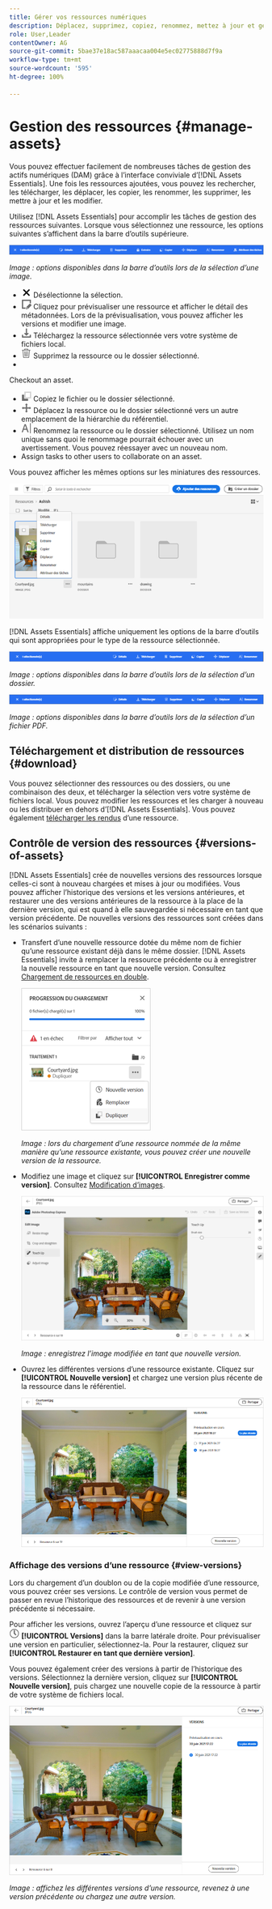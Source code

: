 ```yaml
---
title: Gérer vos ressources numériques
description: Déplacez, supprimez, copiez, renommez, mettez à jour et gérez la version de vos ressources dans  [!DNL Assets Essentials].
role: User,Leader
contentOwner: AG
source-git-commit: 5bae37e18ac587aaacaa004e5ec02775888d7f9a
workflow-type: tm+mt
source-wordcount: '595'
ht-degree: 100%

---
```



# Gestion des ressources {#manage-assets}

Vous pouvez effectuer facilement de nombreuses tâches de gestion des actifs numériques (DAM) grâce à l’interface conviviale d’[!DNL Assets Essentials]. Une fois les ressources ajoutées, vous pouvez les rechercher, les télécharger, les déplacer, les copier, les renommer, les supprimer, les mettre à jour et les modifier.

Utilisez [!DNL Assets Essentials] pour accomplir les tâches de gestion des ressources suivantes. Lorsque vous sélectionnez une ressource, les options suivantes s’affichent dans la barre d’outils supérieure.

![Options de la barre d’outils lors de la sélection d’une ressource](assets/toolbar-image-selected.png)

*Image : options disponibles dans la barre d’outils lors de la sélection d’une image.*

* ![Icône Désélectionner](assets/do-not-localize/close-icon.png) Désélectionne la sélection.
* ![Icône Détails](assets/do-not-localize/edit-in-icon.png) Cliquez pour prévisualiser une ressource et afficher le détail des métadonnées. Lors de la prévisualisation, vous pouvez afficher les versions et modifier une image.
* ![Icône Télécharger](assets/do-not-localize/download-icon.png) Téléchargez la ressource sélectionnée vers votre système de fichiers local.
* ![Icône Supprimer](assets/do-not-localize/delete-icon.png) Supprimez la ressource ou le dossier sélectionné.
* 

   <!-- ![checkout icon](assets/do-not-localize/checkout-icon.png) --> Checkout an asset.
* ![Icône Copier](assets/do-not-localize/copy-icon.png) Copiez le fichier ou le dossier sélectionné.
* ![Icône Déplacer](assets/do-not-localize/move-icon.png) Déplacez la ressource ou le dossier sélectionné vers un autre emplacement de la hiérarchie du référentiel.
* ![Icône renommer](assets/do-not-localize/rename-icon.png) Renommez la ressource ou le dossier sélectionné. Utilisez un nom unique sans quoi le renommage pourrait échouer avec un avertissement. Vous pouvez réessayer avec un nouveau nom.
* 
   <!-- ![assign task icon](assets/do-not-localize/assign-task-icon.png) --> Assign tasks to other users to collaborate on an asset.

Vous pouvez afficher les mêmes options sur les miniatures des ressources.

![Options de gestion d’une ressource dans la miniature de la ressource](assets/options-on-thumbnail.png)

[!DNL Assets Essentials] affiche uniquement les options de la barre d’outils qui sont appropriées pour le type de la ressource sélectionnée.

![Options de la barre d’outils lors de la sélection d’une ressource](assets/toolbar-folder-selected.png)

*Image : options disponibles dans la barre d’outils lors de la sélection d’un dossier.*

![Options de la barre d’outils lors de la sélection d’une ressource](assets/toolbar-pdf-selected.png)

*Image : options disponibles dans la barre d’outils lors de la sélection d’un fichier PDF.*

## Téléchargement et distribution de ressources {#download}

Vous pouvez sélectionner des ressources ou des dossiers, ou une combinaison des deux, et télécharger la sélection vers votre système de fichiers local. Vous pouvez modifier les ressources et les charger à nouveau ou les distribuer en dehors d’[!DNL Assets Essentials]. Vous pouvez également [télécharger les rendus](/help/add-delete.md#renditions) d’une ressource.

## Contrôle de version des ressources {#versions-of-assets}

<!-- 
TBD: query for engineering: How many versions are maintained. What happens when we reach that limit? Are old versions automatically removed? -->

[!DNL Assets Essentials] crée de nouvelles versions des ressources lorsque celles-ci sont à nouveau chargées et mises à jour ou modifiées. Vous pouvez afficher l’historique des versions et les versions antérieures, et restaurer une des versions antérieures de la ressource à la place de la dernière version, qui est quand à elle sauvegardée si nécessaire en tant que version précédente. De nouvelles versions des ressources sont créées dans les scénarios suivants :

* Transfert d’une nouvelle ressource dotée du même nom de fichier qu’une ressource existant déjà dans le même dossier. [!DNL Assets Essentials] invite à remplacer la ressource précédente ou à enregistrer la nouvelle ressource en tant que nouvelle version. Consultez [Chargement de ressources en double](/help/add-delete.md#resolve-upload-fails).

   ![Création de nouvelles versions lors du chargement](assets/uploads-manage-duplicates.png)

   *Image : lors du chargement d’une ressource nommée de la même manière qu’une ressource existante, vous pouvez créer une nouvelle version de la ressource.*

* Modifiez une image et cliquez sur **[!UICONTROL Enregistrer comme version]**. Consultez [Modification d’images](/help/edit-images.md).

   ![Enregistrement d’une image modifiée en tant que nouvelle version](assets/edit-image2.png)

   *Image : enregistrez l’image modifiée en tant que nouvelle version.*

* Ouvrez les différentes versions d’une ressource existante. Cliquez sur **[!UICONTROL Nouvelle version]** et chargez une version plus récente de la ressource dans le référentiel.

   ![Option de chargement de la nouvelle version d’une ressource à partir de l’historique des versions](assets/view-asset-versions2.png)

### Affichage des versions d’une ressource {#view-versions}

Lors du chargement d’un doublon ou de la copie modifiée d’une ressource, vous pouvez créer ses versions. Le contrôle de version vous permet de passer en revue l’historique des ressources et de revenir à une version précédente si nécessaire.

Pour afficher les versions, ouvrez l’aperçu d’une ressource et cliquez sur ![Icône Versions](assets/do-not-localize/versions-clock-icon.png) **[!UICONTROL Versions]** dans la barre latérale droite. Pour prévisualiser une version en particulier, sélectionnez-la. Pour la restaurer, cliquez sur **[!UICONTROL Restaurer en tant que dernière version]**.

Vous pouvez également créer des versions à partir de l’historique des versions. Sélectionnez la dernière version, cliquez sur **[!UICONTROL Nouvelle version]**, puis chargez une nouvelle copie de la ressource à partir de votre système de fichiers local.

![Affichage des versions d’une ressource](assets/view-asset-versions1.png)

*Image : affichez les différentes versions d’une ressource, revenez à une version précédente ou chargez une autre version.*
